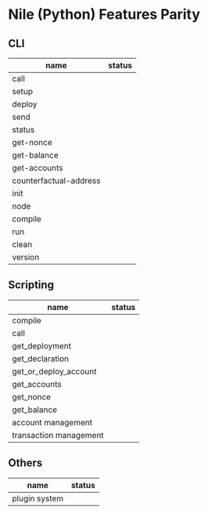 # Nile (Python) Features Parity

## CLI

| name                   | status |
|------------------------|--------|
| call                   |        |
| setup                  |        |
| deploy                 |        |
| send                   |        |
| status                 |        |
| get-nonce              |        |
| get-balance            |        |
| get-accounts           |        |
| counterfactual-address |        |
| init                   |        |
| node                   |        |
| compile                |        |
| run                    |        |
| clean                  |        |
| version                |        |

## Scripting

| name                   | status |
|------------------------|--------|
| compile                |        |
| call                   |        |
| get_deployment         |        |
| get_declaration        |        |
| get_or_deploy_account  |        |
| get_accounts           |        |
| get_nonce              |        |
| get_balance            |        |
| account management     |        |
| transaction management |        |


## Others

| name                   | status |
|------------------------|--------|
| plugin system          |        |
